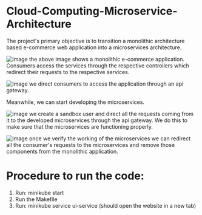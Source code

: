 # Cloud-Computing-Microservice-Architecture

The project's primary objective is to transition a monolithic architecture based e-commerce web application into a microservices architecture.

![image](https://github.com/revanthsreeram/018_036_039_070_Migrating-a-monolithic-e-commerce-application-to-a-microservices-architecture/assets/103492140/1408d136-ed38-4449-91b1-3620430ca780)
the above image shows a monolithic e-commerce application. Consumers access the services through the respective controllers which redirect their requests to the respective services.

![image](https://github.com/revanthsreeram/018_036_039_070_Migrating-a-monolithic-e-commerce-application-to-a-microservices-architecture/assets/103492140/85d9e3b9-c1de-4c00-9fd8-ffbf87c96888)
we direct consumers to access the application through an api gateway.

Meanwhile, we can start developing the microservices.

![image](https://github.com/revanthsreeram/018_036_039_070_Migrating-a-monolithic-e-commerce-application-to-a-microservices-architecture/assets/103492140/3be8294e-1793-49f1-9f13-b69af79cf9cf)
we create a sandbox user and direct all the requests coming from it to the developed microservices through the api gateway. We do this to make sure that the microservices are functioning properly.

![image](https://github.com/revanthsreeram/018_036_039_070_Migrating-a-monolithic-e-commerce-application-to-a-microservices-architecture/assets/103492140/99234db7-9c95-4e3c-9057-2c792f837810)
once we verify the working of the microservices we can redirect all the consumer's requests to the microservices and remove those components from the monolithic application.


# Procedure to run the code:
  1. Run: minikube start
  2. Run the Makefile
  3. Run: minikube service ui-service (should open the website in a new tab)

